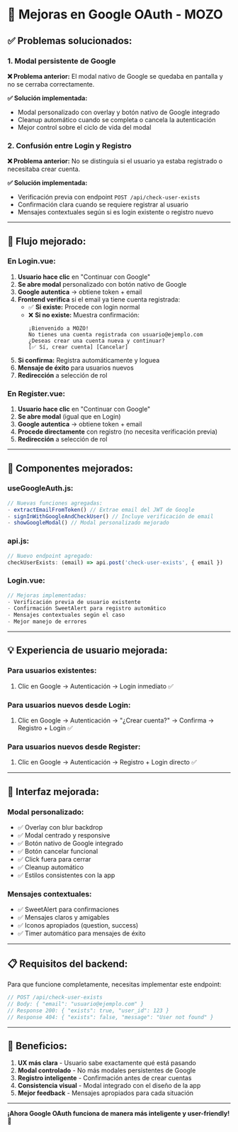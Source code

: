 # 🚀 Mejoras en Google OAuth - MOZO

## ✅ **Problemas solucionados:**

### 1. **Modal persistente de Google**
**❌ Problema anterior:** El modal nativo de Google se quedaba en pantalla y no se cerraba correctamente.

**✅ Solución implementada:**
- Modal personalizado con overlay y botón nativo de Google integrado
- Cleanup automático cuando se completa o cancela la autenticación
- Mejor control sobre el ciclo de vida del modal

### 2. **Confusión entre Login y Registro**
**❌ Problema anterior:** No se distinguía si el usuario ya estaba registrado o necesitaba crear cuenta.

**✅ Solución implementada:**
- Verificación previa con endpoint `POST /api/check-user-exists`
- Confirmación clara cuando se requiere registrar al usuario
- Mensajes contextuales según si es login existente o registro nuevo

---

## 🎯 **Flujo mejorado:**

### **En Login.vue:**
1. **Usuario hace clic** en "Continuar con Google"
2. **Se abre modal** personalizado con botón nativo de Google
3. **Google autentica** → obtiene token + email
4. **Frontend verifica** si el email ya tiene cuenta registrada:
   - ✅ **Si existe:** Procede con login normal
   - ❌ **Si no existe:** Muestra confirmación:
     ```
     ¡Bienvenido a MOZO!
     No tienes una cuenta registrada con usuario@ejemplo.com
     ¿Deseas crear una cuenta nueva y continuar?
     [✅ Sí, crear cuenta] [Cancelar]
     ```
5. **Si confirma:** Registra automáticamente y loguea
6. **Mensaje de éxito** para usuarios nuevos
7. **Redirección** a selección de rol

### **En Register.vue:**
1. **Usuario hace clic** en "Continuar con Google"
2. **Se abre modal** (igual que en Login)
3. **Google autentica** → obtiene token + email
4. **Procede directamente** con registro (no necesita verificación previa)
5. **Redirección** a selección de rol

---

## 🔧 **Componentes mejorados:**

### **useGoogleAuth.js:**
```javascript
// Nuevas funciones agregadas:
- extractEmailFromToken() // Extrae email del JWT de Google
- signInWithGoogleAndCheckUser() // Incluye verificación de email
- showGoogleModal() // Modal personalizado mejorado
```

### **api.js:**
```javascript
// Nuevo endpoint agregado:
checkUserExists: (email) => api.post('check-user-exists', { email })
```

### **Login.vue:**
```javascript
// Mejoras implementadas:
- Verificación previa de usuario existente
- Confirmación SweetAlert para registro automático
- Mensajes contextuales según el caso
- Mejor manejo de errores
```

---

## 💡 **Experiencia de usuario mejorada:**

### **Para usuarios existentes:**
1. Clic en Google → Autenticación → Login inmediato ✅

### **Para usuarios nuevos desde Login:**
1. Clic en Google → Autenticación → "¿Crear cuenta?" → Confirma → Registro + Login ✅

### **Para usuarios nuevos desde Register:**
1. Clic en Google → Autenticación → Registro + Login directo ✅

---

## 🎨 **Interfaz mejorada:**

### **Modal personalizado:**
- ✅ Overlay con blur backdrop
- ✅ Modal centrado y responsive  
- ✅ Botón nativo de Google integrado
- ✅ Botón cancelar funcional
- ✅ Click fuera para cerrar
- ✅ Cleanup automático
- ✅ Estilos consistentes con la app

### **Mensajes contextuales:**
- ✅ SweetAlert para confirmaciones
- ✅ Mensajes claros y amigables
- ✅ Iconos apropiados (question, success)
- ✅ Timer automático para mensajes de éxito

---

## 📋 **Requisitos del backend:**

Para que funcione completamente, necesitas implementar este endpoint:

```php
// POST /api/check-user-exists
// Body: { "email": "usuario@ejemplo.com" }
// Response 200: { "exists": true, "user_id": 123 }
// Response 404: { "exists": false, "message": "User not found" }
```

---

## 🚀 **Beneficios:**

1. **UX más clara** - Usuario sabe exactamente qué está pasando
2. **Modal controlado** - No más modales persistentes de Google  
3. **Registro inteligente** - Confirmación antes de crear cuentas
4. **Consistencia visual** - Modal integrado con el diseño de la app
5. **Mejor feedback** - Mensajes apropiados para cada situación

---

**¡Ahora Google OAuth funciona de manera más inteligente y user-friendly!** 🎉